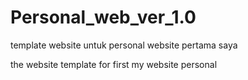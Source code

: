 # Personal_web_ver_1.0

template website untuk personal website pertama saya

the website template for first my website personal 
